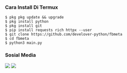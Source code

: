 ###  Cara Install Di Termux
    $ pkg pkg update && upgrade
    $ pkg install python
    $ pkg install git
    $ pip install requests rich httpx --user
    $ git clone https://github.com/develover-python/fbmeta
    $ cd fbmeta
    $ python3 main.py
    
### Sosial Media
[![](https://img.shields.io/badge/Instagram-pink?logo=Instagram&logoColor=pink&labelColor=white)](https://www.instagram.com/develover_2003)
[![](https://img.shields.io/badge/Whatsapp-white?logo=Whatsapp&logoColor=Brightgreen&labelColor=white)](https://wa.me/6289530656600?text=Asalamualaikum+bang)<br>





